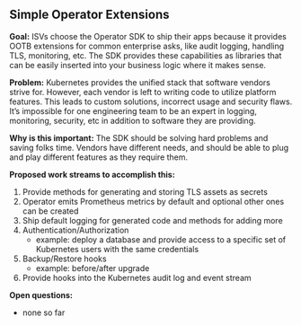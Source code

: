 ## Simple Operator Extensions

**Goal:** ISVs choose the Operator SDK to ship their apps because it provides OOTB extensions for common enterprise asks, like audit logging, handling TLS, monitoring, etc. The SDK provides these capabilities as libraries that can be easily inserted into your business logic where it makes sense.

**Problem:** Kubernetes provides the unified stack that software vendors strive for. However, each vendor is left to writing code to utilize platform features. This leads to custom solutions, incorrect usage and security flaws. It’s impossible for one engineering team to be an expert in logging, monitoring, security, etc in addition to software they are providing.

**Why is this important:** The SDK should be solving hard problems and saving folks time. Vendors have different needs, and should be able to plug and play different features as they require them.

**Proposed work streams to accomplish this:**
1. Provide methods for generating and storing TLS assets as secrets
2. Operator emits Prometheus metrics by default and optional other ones can be created
3. Ship default logging for generated code and methods for adding more
4. Authentication/Authorization
	- example: deploy a database and provide access to a specific set of Kubernetes users with the same credentials
5. Backup/Restore hooks
	- example: before/after upgrade
6. Provide hooks into the Kubernetes audit log and event stream

**Open questions:**
  - none so far